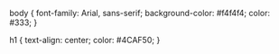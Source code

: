 body {
  font-family: Arial, sans-serif;
  background-color: #f4f4f4;
  color: #333;
}

h1 {
  text-align: center;
  color: #4CAF50;
}

